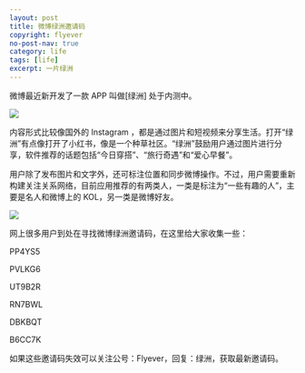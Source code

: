 ```yaml
---
layout: post
title: 微博绿洲邀请码
copyright: flyever
no-post-nav: true
category: life
tags: [life]
excerpt: 一片绿洲
---
```


微博最近新开发了一款 APP 叫做[绿洲] 处于内测中。

![](http://favorites.ren/assets/images/2019/it/lvzhou.png)

内容形式比较像国外的 Instagram ，都是通过图片和短视频来分享生活。打开“绿洲”有点像打开了小红书，像是一个种草社区。“绿洲”鼓励用户通过图片进行分享，软件推荐的话题包括“今日穿搭”、“旅行奇遇”和“爱心早餐”。

用户除了发布图片和文字外，还可标注位置和同步微博操作。不过，用户需要重新构建关注关系网络，目前应用推荐的有两类人，一类是标注为“一些有趣的人”，主要是名人和微博上的 KOL，另一类是微博好友。

![](http://favorites.ren/assets/images/2019/it/lvzhou01.png)

网上很多用户到处在寻找微博绿洲邀请码，在这里给大家收集一些：

PP4YS5

PVLKG6

UT9B2R

RN7BWL

DBKBQT

B6CC7K

如果这些邀请码失效可以关注公号：Flyever，回复：绿洲，获取最新邀请码。
